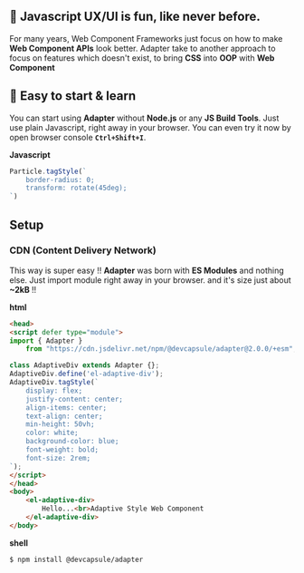 ## 🎉 Javascript UX/UI is fun, like never before.

For many years, Web Component Frameworks just focus on how to make
**Web Component APIs** look better. Adapter take to another approach
to focus on features which doesn't exist, to bring **CSS** into **OOP**
with **Web Component**

## 🎉 Easy to start & learn
You can start using **Adapter** without **Node.js** or any
**JS Build Tools**. Just use plain Javascript, right away in your browser.
You can even try it now by open browser console **`Ctrl+Shift+I`**.

<el-code-block>
    <div el="bar-top-left">
        <b>Javascript</b>
    </div>

```js
Particle.tagStyle(`
    border-radius: 0;
    transform: rotate(45deg);
`)
```
</el-code-block>

## Setup

### CDN (Content Delivery Network)

This way is super easy !! **Adapter** was born with **ES Modules** and
nothing else. Just import module right away in your browser.
and it's size just about **~2kB** !!

<el-code-block>
    <div el="bar-top-left">
        <b>html</b>
    </div>

```html
<head>
<script defer type="module">
import { Adapter }
    from "https://cdn.jsdelivr.net/npm/@devcapsule/adapter@2.0.0/+esm";

class AdaptiveDiv extends Adapter {};
AdaptiveDiv.define('el-adaptive-div');
AdaptiveDiv.tagStyle(`
    display: flex;
    justify-content: center;
    align-items: center;
    text-align: center;
    min-height: 50vh;
    color: white;
    background-color: blue;
    font-weight: bold;
    font-size: 2rem;
`);
</script>
</head>
<body>
    <el-adaptive-div>
        Hello...<br>Adaptive Style Web Component
    </el-adaptive-div>
</body>

```

</el-code-block>

<el-code-block>
    <div el="bar-top-left">
        <b>shell</b>
    </div>

```shell
$ npm install @devcapsule/adapter
```

</el-code-block>
